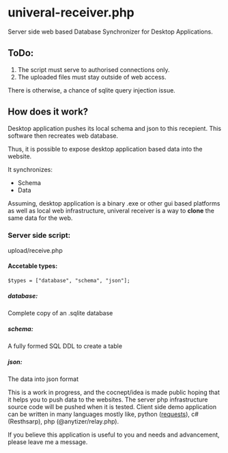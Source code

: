# univeral-receiver.php
Server side web based Database Synchronizer for Desktop Applications.

## ToDo:
1. The script must serve to authorised connections only.
2. The uploaded files must stay outside of web access.

There is otherwise, a chance of sqlite query injection issue.

## How does it work?
Desktop application pushes its local schema and json to this recepient.
This software then recreates web database.

Thus, it is possible to expose desktop application based data into the website.

It synchronizes:
* Schema
* Data

Assuming, desktop application is a binary .exe or other gui based platforms as well as local web infrastructure, univeral receiver is a way to __clone__ the same data for the web.

### Server side script:
upload/receive.php

#### Accetable types:

    $types = ["database", "schema", "json"];

##### database:
Complete copy of an .sqlite database

##### schema:
A fully formed SQL DDL to create a table

##### json:
The data into json format

This is a work in progress, and the cocnept/idea is made public hoping that it helps you to push data to the websites.
The server php infrastructure source code will be pushed when it is tested.
Client side demo application can be written in many languages mostly like, python ([requests](https://docs.python-requests.org/en/latest/)), c# (Resthsarp), php (@anytizer/relay.php).

If you believe this application is useful to you and needs and advancement, please leave me a message.
